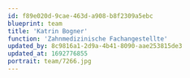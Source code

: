 ```yaml
---
id: f89e020d-9cae-463d-a908-b8f2309a5ebc
blueprint: team
title: 'Katrin Bogner'
function: 'Zahnmedizinische Fachangestellte'
updated_by: 8c9816a1-2d9a-4b41-8090-aae253815de3
updated_at: 1692776855
portrait: team/7266.jpg
---
```

